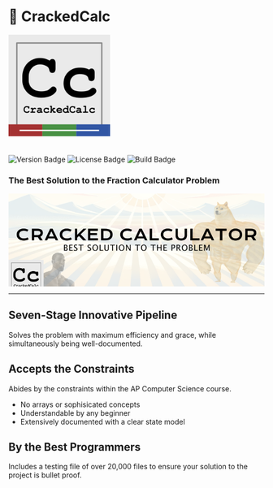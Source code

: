 <h1 align="left">🚀 CrackedCalc</h1>

<div align="left">
  <img src="/g7.png" alt="Supporting Graphic" width="200" style="flex-shrink: 0; margin-bottom: 20px;">
</div>
<p align="left">
  <img src="https://img.shields.io/badge/Version-1.0-brightgreen" alt="Version Badge">
  <img src="https://img.shields.io/badge/License-MIT-blue" alt="License Badge">
  <img src="https://img.shields.io/badge/Build-Passing-success" alt="Build Badge">
</p>

<p align="left">
  <strong>
    <h3>The Best Solution to the Fraction Calculator Problem</h3>
  </strong>
</p>

<div align="left" style="display: flex; align-items: center; justify-content: center; gap: 20px;">
  <!-- Image to the left -->
  <!-- Main Image -->
  <img src="/resultcalc.png" alt="CrackedCalc Logo" width="600">
</div>

<hr/>

## Seven-Stage Innovative Pipeline
Solves the problem with maximum efficiency and grace, while simultaneously being well-documented.

## Accepts the Constraints
Abides by the constraints within the AP Computer Science course.
+ No arrays or sophisicated concepts
+ Understandable by any beginner
+ Extensively documented with a clear state model
  
## By the Best Programmers
Includes a testing file of over 20,000 files to ensure your solution to the project is bullet proof.
